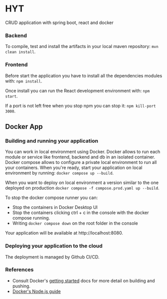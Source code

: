 # HYT
CRUD application with spring boot, react and docker

### Backend
To compile, test and install the artifacts in your local maven repository:
`mvn clean install`.
  
### Frontend
Before start the application you have to install all the dependencies modules with:
`npm install`.

Once install you can run the React development environment with:
`npm start`.

If a port is not left free when you stop npm you can stop it:
`npm kill-port 3000`.

## Docker App
### Building and running your application
You can work in local environment using Docker. 
Docker allows to run each module or service like frontend, backend and db in an isolated container.
Docker compose allows to configure a private local environment to run all your containers.
When you're ready, start your application on local environment by running:
`docker compose up --build`.

When you want to deploy on local environment a version similar to the one deployed on production
`docker compose -f compose.prod.yaml up --build`.

To stop the docker compose runner you can:
- Stop the containers in Docker Desktop UI
- Stop the containers clicking ctrl + c in the console with the docker compose running.
- Writing `docker compose down` on the root folder in the console

Your application will be available at http://localhost:8080.

### Deploying your application to the cloud
The deployment is managed by Github CI/CD.


### References
* Consult Docker's [getting started](https://docs.docker.com/go/get-started-sharing/)
docs for more detail on building and pushing.
* [Docker's Node.js guide](https://docs.docker.com/language/nodejs/)



